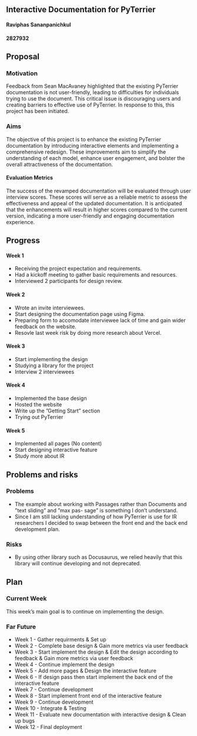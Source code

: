 
## Interactive Documentation for PyTerrier
#### Raviphas Sananpanichkul
#### 2827932 

## Proposal
### Motivation

Feedback from Sean MacAvaney highlighted that the existing PyTerrier documentation is not user-friendly, leading to difficulties for individuals trying to use the document. This critical issue is discouraging users and creating barriers to effective use of PyTerrier. In response to this, this project has been initiated.



### Aims

The objective of this project is to enhance the existing PyTerrier documentation by introducing interactive elements and implementing a comprehensive redesign. These improvements aim to simplify the understanding of each model, enhance user engagement, and bolster the overall attractiveness of the documentation.

#### Evaluation Metrics
The success of the revamped documentation will be evaluated through user interview scores. These scores will serve as a reliable metric to assess the effectiveness and appeal of the updated documentation. It is anticipated that the enhancements will result in higher scores compared to the current version, indicating a more user-friendly and engaging documentation experience.




## Progress
#### Week 1
- Receiving the project expectation and requirements.
- Had a kickoff meeting to gather basic requirements and resources.
- Interviewed 2 participants for design review.

#### Week 2
- Wrote an invite interviewees.
- Start designing the documentation page using Figma.
- Preparing form to accomodate interviewee lack of time and gain wider feedback on the website.
- Resovle last week risk by doing more research about Vercel.

#### Week 3
- Start implementing the design
- Studying a library for the project
- Interview 2 interviewees

#### Week 4
- Implemented the base design 
- Hosted the website
- Write up the ”Getting Start” section 
- Trying out PyTerrier

#### Week 5
- Implemented all pages (No content)
- Start designing interactive feature
- Study more about IR


## Problems and risks
### Problems
- The example about working with Passages rather than Documents and ”text sliding” and ”max pas- sage” is something I don’t understand.
- Since I am still lacking understanding of how PyTerrier is use for IR researchers I decided to swap between the front end and the back end development plan.


### Risks
- By using other library such as Docusaurus, we relied heavily that this library will continue developing and not deprecated.


## Plan
### Current Week
This week’s main goal is to continue on implementing the design.
### Far Future
- Week 1 - Gather requirments & Set up
- Week 2 - Complete base design & Gain more metrics via user feedback
- Week 3 - Start implement the design & Edit the design according to feedback & Gain more metrics via user feedback
- Week 4 - Continue implement the design
- Week 5 - Add more pages & Design the interactive feature
- Week 6 - If design pass then start implement the back end of the interactive feature
- Week 7 - Continue development
- Week 8 - Start implement front end of the interactive feature
- Week 9 - Continue development
- Week 10 - Integrate & Testing
- Week 11 - Evaluate new documentation with interactive design & Clean up bugs
- Week 12 - Final deployment



